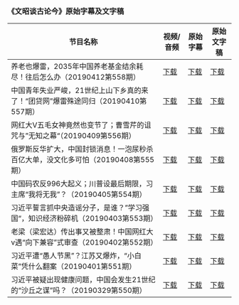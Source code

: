 ### 《文昭谈古论今》原始字幕及文字稿

| 节目名称 | 视频/音频 | 原始字幕 | 原始文字稿 |
|---|---|---|---|
| 养老也爆雷，2035年中国养老基金结余耗尽！往后怎么办（20190412第558期） | [下载](https://y2mate.com/zh-cn/youtube/JqcJ3Ljs9ds) | [下载](../channels/wenzhao/JqcJ3Ljs9ds.srt?raw=true) | [下载](../channels/wenzhao/JqcJ3Ljs9ds.text?raw=true) | 
| 中国青年失业严峻，21世纪上山下乡真的来了！“团贷网”爆雷殊途同归（20190410第557期） | [下载](https://y2mate.com/zh-cn/youtube/IHP8bLMpm8U) | [下载](../channels/wenzhao/IHP8bLMpm8U.srt?raw=true) | [下载](../channels/wenzhao/IHP8bLMpm8U.text?raw=true) | 
| 网红大V五毛女神竟然也变节了；曹雪芹的诅咒与”无知之幕“（20190409第556期） | [下载](https://y2mate.com/zh-cn/youtube/JYnoTu-dNP8) | [下载](../channels/wenzhao/JYnoTu-dNP8.srt?raw=true) | [下载](../channels/wenzhao/JYnoTu-dNP8.text?raw=true) | 
| 俄罗斯反华扩大，中国封锁消息！一泡尿秒杀百亿大单，没文化多可怕（20190408第555期） | [下载](https://y2mate.com/zh-cn/youtube/vjtj31hpe3M) | [下载](../channels/wenzhao/vjtj31hpe3M.srt?raw=true) | [下载](../channels/wenzhao/vjtj31hpe3M.text?raw=true) | 
| 中国码农反996大起义；川普设最后期限，习主席“我将无我”？（20190405第554期） | [下载](https://y2mate.com/zh-cn/youtube/AURDoAq3MVA) | [下载](../channels/wenzhao/AURDoAq3MVA.srt?raw=true) | [下载](../channels/wenzhao/AURDoAq3MVA.text?raw=true) | 
| 习近平誓言抓中央造谣分子，是谁？”学习强国“，知识经济粉碎机（20190403第553期） | [下载](https://y2mate.com/zh-cn/youtube/Wf2h2z3KXZY) | [下载](../channels/wenzhao/Wf2h2z3KXZY.srt?raw=true) | [下载](../channels/wenzhao/Wf2h2z3KXZY.text?raw=true) | 
| 老梁（梁宏达）传出事又被整肃！中国网红大v遇“向下兼容”式审查（20190402第552期） | [下载](https://y2mate.com/zh-cn/youtube/dQDsmVWZqsI) | [下载](../channels/wenzhao/dQDsmVWZqsI.srt?raw=true) | [下载](../channels/wenzhao/dQDsmVWZqsI.text?raw=true) | 
| 习近平遭“愚人节黑”？江苏又爆炸，“小白菜”凭什么翻案（20190401第551期） | [下载](https://y2mate.com/zh-cn/youtube/Lil7xHUFMYk) | [下载](../channels/wenzhao/Lil7xHUFMYk.srt?raw=true) | [下载](../channels/wenzhao/Lil7xHUFMYk.text?raw=true) | 
| 习近平被疑出现健康问题，中国会发生21世纪的“沙丘之谋”吗？（20190329第550期） | [下载](https://y2mate.com/zh-cn/youtube/zattpAxAe4g) | [下载](../channels/wenzhao/zattpAxAe4g.srt?raw=true) | [下载](../channels/wenzhao/zattpAxAe4g.text?raw=true) | 
